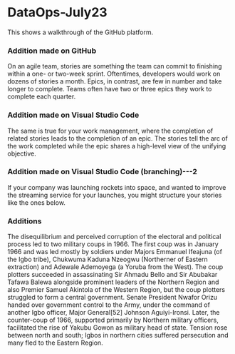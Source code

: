 # DataOps-July23
This shows a walkthrough of the GitHub platform.

### Addition made on GitHub
On an agile team, stories are something the team can commit to finishing within a one- or two-week sprint. Oftentimes, developers would work on dozens of stories a month. Epics, in contrast, are few in number and take longer to complete. Teams often have two or three epics they work to complete each quarter.

### Addition made on Visual Studio Code
The same is true for your work management, where the completion of related stories leads to the completion of an epic. The stories tell the arc of the work completed while the epic shares a high-level view of the unifying objective.

### Addition made on Visual Studio Code (branching)---2
If your company was launching rockets into space, and wanted to improve the streaming service for your launches, you might structure your stories like the ones below.

### Additions
The disequilibrium and perceived corruption of the electoral and political process led to two military coups in 1966. The first coup was in January 1966 and was led mostly by soldiers under Majors Emmanuel Ifeajuna (of the Igbo tribe), Chukwuma Kaduna Nzeogwu (Northerner of Eastern extraction) and Adewale Ademoyega (a Yoruba from the West). The coup plotters succeeded in assassinating Sir Ahmadu Bello and Sir Abubakar Tafawa Balewa alongside prominent leaders of the Northern Region and also Premier Samuel Akintola of the Western Region, but the coup plotters struggled to form a central government. Senate President Nwafor Orizu handed over government control to the Army, under the command of another Igbo officer, Major General[52] Johnson Aguiyi-Ironsi. Later, the counter-coup of 1966, supported primarily by Northern military officers, facilitated the rise of Yakubu Gowon as military head of state. Tension rose between north and south; Igbos in northern cities suffered persecution and many fled to the Eastern Region.
